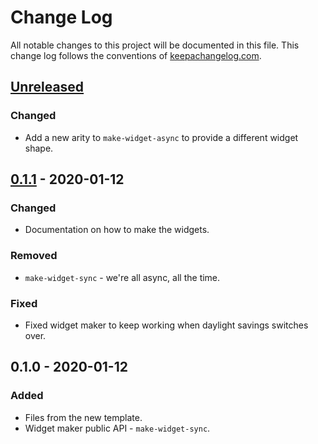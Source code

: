 # Change Log
All notable changes to this project will be documented in this file. This change log follows the conventions of [keepachangelog.com](http://keepachangelog.com/).

## [Unreleased]
### Changed
- Add a new arity to `make-widget-async` to provide a different widget shape.

## [0.1.1] - 2020-01-12
### Changed
- Documentation on how to make the widgets.

### Removed
- `make-widget-sync` - we're all async, all the time.

### Fixed
- Fixed widget maker to keep working when daylight savings switches over.

## 0.1.0 - 2020-01-12
### Added
- Files from the new template.
- Widget maker public API - `make-widget-sync`.

[Unreleased]: https://github.com/your-name/plugin/compare/0.1.1...HEAD
[0.1.1]: https://github.com/your-name/plugin/compare/0.1.0...0.1.1
